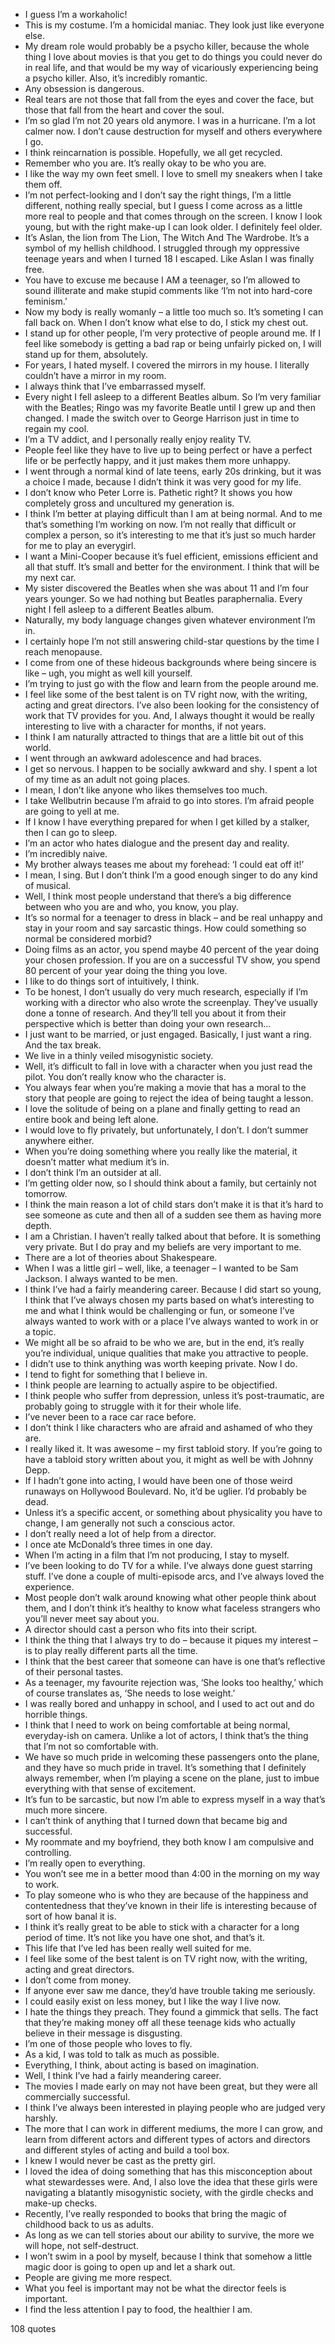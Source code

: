  - I guess I’m a workaholic!
 - This is my costume. I’m a homicidal maniac. They look just like everyone else.
 - My dream role would probably be a psycho killer, because the whole thing I love about movies is that you get to do things you could never do in real life, and that would be my way of vicariously experiencing being a psycho killer. Also, it’s incredibly romantic.
 - Any obsession is dangerous.
 - Real tears are not those that fall from the eyes and cover the face, but those that fall from the heart and cover the soul.
 - I’m so glad I’m not 20 years old anymore. I was in a hurricane. I’m a lot calmer now. I don’t cause destruction for myself and others everywhere I go.
 - I think reincarnation is possible. Hopefully, we all get recycled.
 - Remember who you are. It’s really okay to be who you are.
 - I like the way my own feet smell. I love to smell my sneakers when I take them off.
 - I’m not perfect-looking and I don’t say the right things, I’m a little different, nothing really special, but I guess I come across as a little more real to people and that comes through on the screen. I know I look young, but with the right make-up I can look older. I definitely feel older.
 - It’s Aslan, the lion from The Lion, The Witch And The Wardrobe. It’s a symbol of my hellish childhood. I struggled through my oppressive teenage years and when I turned 18 I escaped. Like Aslan I was finally free.
 - You have to excuse me because I AM a teenager, so I’m allowed to sound illiterate and make stupid comments like ‘I’m not into hard-core feminism.’
 - Now my body is really womanly – a little too much so. It’s someting I can fall back on. When I don’t know what else to do, I stick my chest out.
 - I stand up for other people, I’m very protective of people around me. If I feel like somebody is getting a bad rap or being unfairly picked on, I will stand up for them, absolutely.
 - For years, I hated myself. I covered the mirrors in my house. I literally couldn’t have a mirror in my room.
 - I always think that I’ve embarrassed myself.
 - Every night I fell asleep to a different Beatles album. So I’m very familiar with the Beatles; Ringo was my favorite Beatle until I grew up and then changed. I made the switch over to George Harrison just in time to regain my cool.
 - I’m a TV addict, and I personally really enjoy reality TV.
 - People feel like they have to live up to being perfect or have a perfect life or be perfectly happy, and it just makes them more unhappy.
 - I went through a normal kind of late teens, early 20s drinking, but it was a choice I made, because I didn’t think it was very good for my life.
 - I don’t know who Peter Lorre is. Pathetic right? It shows you how completely gross and uncultured my generation is.
 - I think I’m better at playing difficult than I am at being normal. And to me that’s something I’m working on now. I’m not really that difficult or complex a person, so it’s interesting to me that it’s just so much harder for me to play an everygirl.
 - I want a Mini-Cooper because it’s fuel efficient, emissions efficient and all that stuff. It’s small and better for the environment. I think that will be my next car.
 - My sister discovered the Beatles when she was about 11 and I’m four years younger. So we had nothing but Beatles paraphernalia. Every night I fell asleep to a different Beatles album.
 - Naturally, my body language changes given whatever environment I’m in.
 - I certainly hope I’m not still answering child-star questions by the time I reach menopause.
 - I come from one of these hideous backgrounds where being sincere is like – ugh, you might as well kill yourself.
 - I’m trying to just go with the flow and learn from the people around me.
 - I feel like some of the best talent is on TV right now, with the writing, acting and great directors. I’ve also been looking for the consistency of work that TV provides for you. And, I always thought it would be really interesting to live with a character for months, if not years.
 - I think I am naturally attracted to things that are a little bit out of this world.
 - I went through an awkward adolescence and had braces.
 - I get so nervous. I happen to be socially awkward and shy. I spent a lot of my time as an adult not going places.
 - I mean, I don’t like anyone who likes themselves too much.
 - I take Wellbutrin because I’m afraid to go into stores. I’m afraid people are going to yell at me.
 - If I know I have everything prepared for when I get killed by a stalker, then I can go to sleep.
 - I’m an actor who hates dialogue and the present day and reality.
 - I’m incredibly naive.
 - My brother always teases me about my forehead: ‘I could eat off it!’
 - I mean, I sing. But I don’t think I’m a good enough singer to do any kind of musical.
 - Well, I think most people understand that there’s a big difference between who you are and who, you know, you play.
 - It’s so normal for a teenager to dress in black – and be real unhappy and stay in your room and say sarcastic things. How could something so normal be considered morbid?
 - Doing films as an actor, you spend maybe 40 percent of the year doing your chosen profession. If you are on a successful TV show, you spend 80 percent of your year doing the thing you love.
 - I like to do things sort of intuitively, I think.
 - To be honest, I don’t usually do very much research, especially if I’m working with a director who also wrote the screenplay. They’ve usually done a tonne of research. And they’ll tell you about it from their perspective which is better than doing your own research...
 - I just want to be married, or just engaged. Basically, I just want a ring. And the tax break.
 - We live in a thinly veiled misogynistic society.
 - Well, it’s difficult to fall in love with a character when you just read the pilot. You don’t really know who the character is.
 - You always fear when you’re making a movie that has a moral to the story that people are going to reject the idea of being taught a lesson.
 - I love the solitude of being on a plane and finally getting to read an entire book and being left alone.
 - I would love to fly privately, but unfortunately, I don’t. I don’t summer anywhere either.
 - When you’re doing something where you really like the material, it doesn’t matter what medium it’s in.
 - I don’t think I’m an outsider at all.
 - I’m getting older now, so I should think about a family, but certainly not tomorrow.
 - I think the main reason a lot of child stars don’t make it is that it’s hard to see someone as cute and then all of a sudden see them as having more depth.
 - I am a Christian. I haven’t really talked about that before. It is something very private. But I do pray and my beliefs are very important to me.
 - There are a lot of theories about Shakespeare.
 - When I was a little girl – well, like, a teenager – I wanted to be Sam Jackson. I always wanted to be men.
 - I think I’ve had a fairly meandering career. Because I did start so young, I think that I’ve always chosen my parts based on what’s interesting to me and what I think would be challenging or fun, or someone I’ve always wanted to work with or a place I’ve always wanted to work in or a topic.
 - We might all be so afraid to be who we are, but in the end, it’s really you’re individual, unique qualities that make you attractive to people.
 - I didn’t use to think anything was worth keeping private. Now I do.
 - I tend to fight for something that I believe in.
 - I think people are learning to actually aspire to be objectified.
 - I think people who suffer from depression, unless it’s post-traumatic, are probably going to struggle with it for their whole life.
 - I’ve never been to a race car race before.
 - I don’t think I like characters who are afraid and ashamed of who they are.
 - I really liked it. It was awesome – my first tabloid story. If you’re going to have a tabloid story written about you, it might as well be with Johnny Depp.
 - If I hadn’t gone into acting, I would have been one of those weird runaways on Hollywood Boulevard. No, it’d be uglier. I’d probably be dead.
 - Unless it’s a specific accent, or something about physicality you have to change, I am generally not such a conscious actor.
 - I don’t really need a lot of help from a director.
 - I once ate McDonald’s three times in one day.
 - When I’m acting in a film that I’m not producing, I stay to myself.
 - I’ve been looking to do TV for a while. I’ve always done guest starring stuff. I’ve done a couple of multi-episode arcs, and I’ve always loved the experience.
 - Most people don’t walk around knowing what other people think about them, and I don’t think it’s healthy to know what faceless strangers who you’ll never meet say about you.
 - A director should cast a person who fits into their script.
 - I think the thing that I always try to do – because it piques my interest – is to play really different parts all the time.
 - I think that the best career that someone can have is one that’s reflective of their personal tastes.
 - As a teenager, my favourite rejection was, ‘She looks too healthy,’ which of course translates as, ‘She needs to lose weight.’
 - I was really bored and unhappy in school, and I used to act out and do horrible things.
 - I think that I need to work on being comfortable at being normal, everyday-ish on camera. Unlike a lot of actors, I think that’s the thing that I’m not so comfortable with.
 - We have so much pride in welcoming these passengers onto the plane, and they have so much pride in travel. It’s something that I definitely always remember, when I’m playing a scene on the plane, just to imbue everything with that sense of excitement.
 - It’s fun to be sarcastic, but now I’m able to express myself in a way that’s much more sincere.
 - I can’t think of anything that I turned down that became big and successful.
 - My roommate and my boyfriend, they both know I am compulsive and controlling.
 - I’m really open to everything.
 - You won’t see me in a better mood than 4:00 in the morning on my way to work.
 - To play someone who is who they are because of the happiness and contentedness that they’ve known in their life is interesting because of sort of how banal it is.
 - I think it’s really great to be able to stick with a character for a long period of time. It’s not like you have one shot, and that’s it.
 - This life that I’ve led has been really well suited for me.
 - I feel like some of the best talent is on TV right now, with the writing, acting and great directors.
 - I don’t come from money.
 - If anyone ever saw me dance, they’d have trouble taking me seriously.
 - I could easily exist on less money, but I like the way I live now.
 - I hate the things they preach. They found a gimmick that sells. The fact that they’re making money off all these teenage kids who actually believe in their message is disgusting.
 - I’m one of those people who loves to fly.
 - As a kid, I was told to talk as much as possible.
 - Everything, I think, about acting is based on imagination.
 - Well, I think I’ve had a fairly meandering career.
 - The movies I made early on may not have been great, but they were all commercially successful.
 - I think I’ve always been interested in playing people who are judged very harshly.
 - The more that I can work in different mediums, the more I can grow, and learn from different actors and different types of actors and directors and different styles of acting and build a tool box.
 - I knew I would never be cast as the pretty girl.
 - I loved the idea of doing something that has this misconception about what stewardesses were. And, I also love the idea that these girls were navigating a blatantly misogynistic society, with the girdle checks and make-up checks.
 - Recently, I’ve really responded to books that bring the magic of childhood back to us as adults.
 - As long as we can tell stories about our ability to survive, the more we will hope, not self-destruct.
 - I won’t swim in a pool by myself, because I think that somehow a little magic door is going to open up and let a shark out.
 - People are giving me more respect.
 - What you feel is important may not be what the director feels is important.
 - I find the less attention I pay to food, the healthier I am.

108 quotes